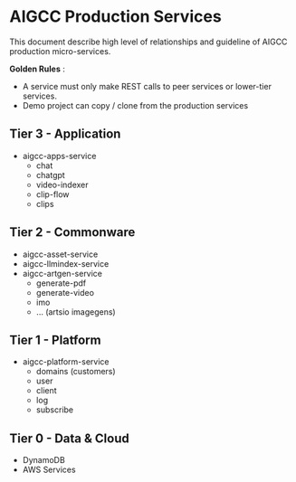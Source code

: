 # AIGCC Production Services

This document describe high level of relationships and guideline of AIGCC production micro-services.

**Golden Rules** :
- A service must only make REST calls to peer services or lower-tier services.
- Demo project can copy / clone from the production services


## Tier 3 - Application
* aigcc-apps-service
  * chat
  * chatgpt
  * video-indexer
  * clip-flow
  * clips

## Tier 2 - Commonware
* aigcc-asset-service
* aigcc-llmindex-service
* aigcc-artgen-service
  * generate-pdf
  * generate-video
  * imo
  * ... (artsio imagegens)

## Tier 1 - Platform
* aigcc-platform-service
  * domains (customers)
  * user
  * client
  * log
  * subscribe

## Tier 0 - Data & Cloud
- DynamoDB
- AWS Services

